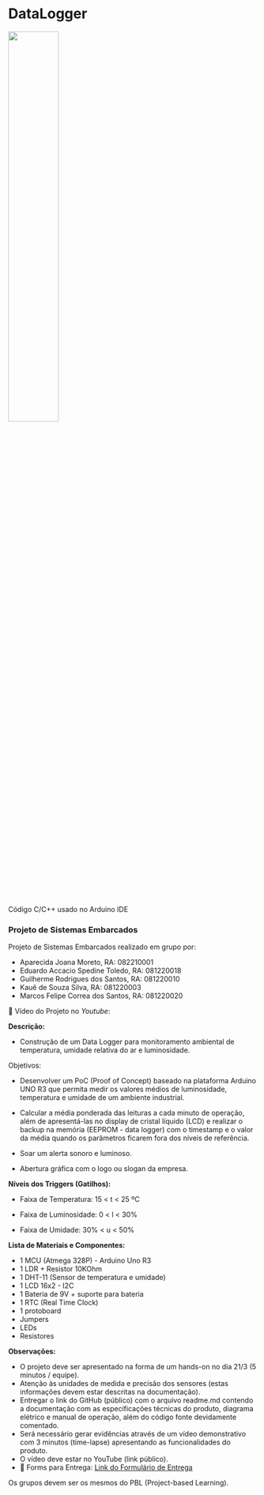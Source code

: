# DataLogger

<img src="https://github.com/ConfuseKarma/DataLogger/assets/145780136/01af51f9-bb49-4ad6-8fde-38ab25d8a91f" width="45%">

Código C/C++ usado no Arduino IDE
### **Projeto de Sistemas Embarcados**

Projeto de Sistemas Embarcados realizado em grupo por:

- Aparecida Joana Moreto, RA: 082210001
- Eduardo Accacio Spedine Toledo, RA: 081220018
- Guilherme Rodrigues dos Santos, RA: 081220010
- Kauê de Souza Silva, RA: 081220003
- Marcos Felipe Correa dos Santos, RA: 081220020

🎥 Vídeo do Projeto no _Youtube_: 

**Descrição:**

- Construção de um Data Logger para monitoramento ambiental de temperatura, umidade relativa do ar e luminosidade.

Objetivos:

- Desenvolver um PoC (Proof of Concept) baseado na plataforma Arduino UNO R3 que permita medir os valores médios de luminosidade, temperatura e umidade de um ambiente industrial.

- Calcular a média ponderada das leituras a cada minuto de operação, além de apresentá-las no display de cristal líquido (LCD) e realizar o backup na memória (EEPROM - data logger) com o timestamp e o valor da média quando os parâmetros ficarem fora dos níveis de referência.

- Soar um alerta sonoro e luminoso.

- Abertura gráfica com o logo ou slogan da empresa.

**Níveis dos Triggers (Gatilhos):**

- Faixa de Temperatura: 15 < t < 25 ºC

- Faixa de Luminosidade: 0 < l < 30%

- Faixa de Umidade: 30% < u < 50%

**Lista de Materiais e Componentes:**

- 1 MCU (Atmega 328P) - Arduino Uno R3
- 1 LDR + Resistor 10KOhm
- 1 DHT-11 (Sensor de temperatura e umidade)
- 1 LCD 16x2 - I2C
- 1 Bateria de 9V + suporte para bateria
- 1 RTC (Real Time Clock)
- 1 protoboard
- Jumpers
- LEDs
- Resistores

**Observações:**

- O projeto deve ser apresentado na forma de um hands-on no dia 21/3 (5 minutos / equipe).
- Atenção às unidades de medida e precisão dos sensores (estas informações devem estar descritas na documentação).
- Entregar o link do GitHub (público) com o arquivo readme.md contendo a documentação com as especificações técnicas do produto, diagrama elétrico e manual de operação, além do código fonte devidamente comentado.
- Será necessário gerar evidências através de um vídeo demonstrativo com 3 minutos (time-lapse) apresentando as funcionalidades do produto.
- O vídeo deve estar no YouTube (link público).
- 🔗 Forms para Entrega: [Link do Formulário de Entrega](https://forms.office.com/r/wLZ3Uu3L33)

Os grupos devem ser os mesmos do PBL (Project-based Learning).
